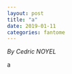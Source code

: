 ```yaml
---
layout: post
title: "a"
date: 2019-01-11
categories: fantome
---
```


*By Cedric NOYEL*

<html>
  <head>

  </head>
  <body>
    <p style="margin-top: 0">
      a
    </p>
  </body>
</html>
